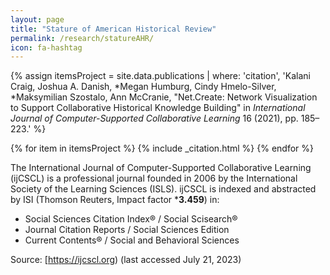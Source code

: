 ```yaml
---
layout: page
title: "Stature of American Historical Review"
permalink: /research/statureAHR/
icon: fa-hashtag
---
```


{% assign itemsProject = site.data.publications | where: 'citation', 'Kalani Craig, Joshua A. Danish, &#42;Megan Humburg, Cindy Hmelo-Silver, &#42;Maksymilian Szostalo, Ann McCranie, &quot;Net.Create: Network Visualization to Support Collaborative Historical Knowledge Building&quot; in *International Journal of Computer-Supported Collaborative Learning* 16 (2021), pp. 185–223.' %}

{% for item in itemsProject %}
{% include _citation.html %}
{% endfor %}

The International Journal of Computer-Supported Collaborative Learning (ijCSCL) is a professional journal founded in 2006 by the International Society of the Learning Sciences (ISLS). ijCSCL is indexed and abstracted by ISI (Thomson Reuters, Impact factor ***3.459**) in:

- Social Sciences Citation Index® / Social Scisearch®
- Journal Citation Reports / Social Sciences Edition
- Current Contents® / Social and Behavioral Sciences


Source: [https://ijcscl.org) (last accessed July 21, 2023)